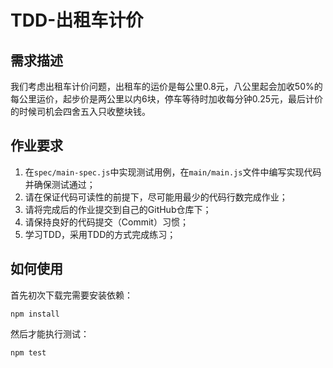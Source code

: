 # TDD-出租车计价



## 需求描述

我们考虑出租车计价问题，出租车的运价是每公里0.8元，八公里起会加收50%的每公里运价，起步价是两公里以内6块，停车等待时加收每分钟0.25元，最后计价的时候司机会四舍五入只收整块钱。



## 作业要求

1. 在`spec/main-spec.js`中实现测试用例，在`main/main.js`文件中编写实现代码并确保测试通过；
2. 请在保证代码可读性的前提下，尽可能用最少的代码行数完成作业；
3. 请将完成后的作业提交到自己的GitHub仓库下；
4. 请保持良好的代码提交（Commit）习惯；
5. 学习TDD，采用TDD的方式完成练习；



## 如何使用

首先初次下载完需要安装依赖：

```shell
npm install
```

然后才能执行测试：

```shell
npm test
```

